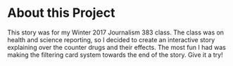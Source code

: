 # About this Project
This story was for my Winter 2017 Journalism 383 class. The class was on health and science reporting, so I decided to create an interactive story explaining over the counter drugs and their effects. The most fun I had was making the filtering card system towards the end of the story. Give it a try!
